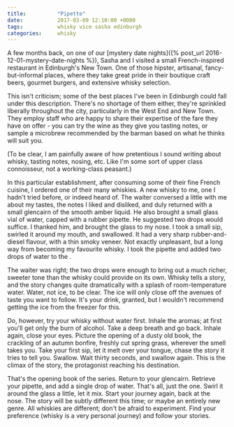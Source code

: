 ```yaml
---
title:          "Pipette"
date:           2017-03-09 12:10:00 +0000
tags:           whisky vice sasha edinburgh
categories:     whisky
---
```


A few months back, on one of our [mystery date nights]({% post_url 2016-12-01-mystery-date-nights %}), Sasha and I visited a small French-inspired restaurant in Edinburgh's New Town. One of those hipster, artisanal, fancy-but-informal places, where they take great pride in their boutique craft beers, gourmet burgers, and extensive whisky selection.

<!-- Read More -->

This isn't criticism; some of the best places I've been in Edinburgh could fall under this description. There's no shortage of them either, they're sprinkled liberally throughout the city, particularly in the West End and New Town. They employ staff who are happy to share their expertise of the fare they have on offer - you can try the wine as they give you tasting notes, or sample a microbrew recommended by the barman based on what he thinks will suit you.

(To be clear, I am painfully aware of how pretentious I sound writing about whisky, tasting notes, nosing, etc. Like I'm some sort of upper class connoisseur, not a working-class peasant.)

In this particular establishment, after consuming some of their fine French cuisine, I ordered one of their many whiskies. A new whisky to me, one I hadn't tried before, or indeed heard of. The waiter conversed a little with me about my tastes, the notes I liked and disliked, and duly returned with a small glencairn of the smooth amber liquid. He also brought a small glass vial of water, capped with a rubber pipette. He suggested two drops would suffice. I thanked him, and brought the glass to my nose. I took a small sip, swirled it around my mouth, and swallowed. It had a very sharp rubber-and-diesel flavour, with a thin smoky veneer. Not exactly unpleasant, but a long way from becoming my favourite whisky. I took the pipette and added two drops of water to the . 

The waiter was right; the two drops were enough to bring out a much richer, sweeter tone than the whisky could provide on its own. Whisky tells a story, and the story changes quite dramatically with a splash of room-temperature water. Water, not ice, to be clear. The ice will only close off the avenues of taste you want to follow. It's your drink, granted, but I wouldn't recommend getting the ice from the freezer for this.

Do, however, try your whisky without water first. Inhale the aromas; at first you'll get only the burn of alcohol. Take a deep breath and go back. Inhale again, close your eyes. Picture the opening of a dusty old book, the crackling of an autumn bonfire, freshly cut spring grass, wherever the smell takes you. Take your first sip, let it melt over your tongue, chase the story it tries to tell you. Swallow. Wait thirty seconds, and swallow again. This is the climax of the story, the protagonist reaching his destination.

That's the opening book of the series. Return to your glencairn. Retrieve your pipette, and add a single drop of water. That's all, just the one. Swirl it around the glass a little, let it mix. Start your journey again, back at the nose. The story will be subtly different this time; or maybe an entirely new genre. All whiskies are different; don't be afraid to experiment. Find your preference (whisky is a very personal journey) and follow your stories.